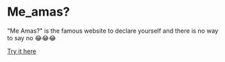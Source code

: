 # Me_amas?
"Me Amas?" is the famous website to declare yourself and there is no way to say no 😂😂😂

<a href="https://armandogg24.github.io/me_amas/">Try it here</a>
